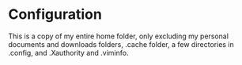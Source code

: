 # Configuration
This is a copy of my entire home folder, only excluding my personal documents and downloads folders, .cache folder, a few directories in .config, and .Xauthority and .viminfo. 
